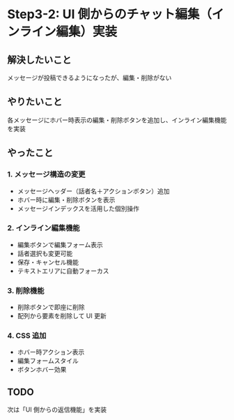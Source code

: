 # Step3-2: UI 側からのチャット編集（インライン編集）実装

## 解決したいこと

メッセージが投稿できるようになったが、編集・削除がない

## やりたいこと

各メッセージにホバー時表示の編集・削除ボタンを追加し、インライン編集機能を実装

## やったこと

### 1. メッセージ構造の変更

- メッセージヘッダー（話者名＋アクションボタン）追加
- ホバー時に編集・削除ボタンを表示
- メッセージインデックスを活用した個別操作

### 2. インライン編集機能

- 編集ボタンで編集フォーム表示
- 話者選択も変更可能
- 保存・キャンセル機能
- テキストエリアに自動フォーカス

### 3. 削除機能

- 削除ボタンで即座に削除
- 配列から要素を削除して UI 更新

### 4. CSS 追加

- ホバー時アクション表示
- 編集フォームスタイル
- ボタンホバー効果

## TODO

次は「UI 側からの返信機能」を実装
